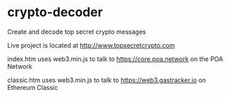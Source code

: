 # crypto-decoder
Create and decode top secret crypto messages

Live project is located at http://www.topsecretcrypto.com

index.htm uses web3.min.js to talk to https://core.poa.network on the POA Network

classic.htm uses web3.min.js to talk to https://web3.gastracker.io on Ethereum Classic


